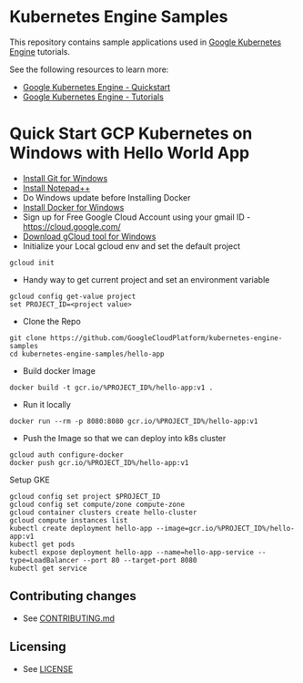 # Kubernetes Engine Samples

This repository contains sample applications used in
[Google Kubernetes Engine](https://cloud.google.com/kubernetes-engine/) tutorials.

See the following resources to learn more:

- [Google Kubernetes Engine - Quickstart](https://cloud.google.com/kubernetes-engine/docs/quickstart)
- [Google Kubernetes Engine - Tutorials](https://cloud.google.com/kubernetes-engine/docs/tutorials)

# Quick Start GCP Kubernetes on Windows with Hello World App

- [Install Git for Windows](https://github.com/git-for-windows/git/releases/download/v2.28.0.windows.1/Git-2.28.0-64-bit.exe)
- [Install Notepad++](https://github.com/notepad-plus-plus/notepad-plus-plus/releases/download/v7.8.8/npp.7.8.8.Installer.x64.exe)
- Do Windows update before Installing Docker
- [Install Docker for Windows](https://download.docker.com/win/stable/Docker%20Desktop%20Installer.exe)
- Sign up for Free Google Cloud Account using your gmail ID - https://cloud.google.com/
- [Download gCloud tool for Windows](https://dl.google.com/dl/cloudsdk/channels/rapid/GoogleCloudSDKInstaller.exe)
- Initialize your Local gcloud env and set the default project
```
gcloud init
```
- Handy way to get current project and set an environment variable
```
gcloud config get-value project
set PROJECT_ID=<project value>
```
- Clone the Repo
```
git clone https://github.com/GoogleCloudPlatform/kubernetes-engine-samples
cd kubernetes-engine-samples/hello-app
```
- Build docker Image
```
docker build -t gcr.io/%PROJECT_ID%/hello-app:v1 .
```
- Run it locally
```
docker run --rm -p 8080:8080 gcr.io/%PROJECT_ID%/hello-app:v1
```
- Push the Image so that we can deploy into k8s cluster
```
gcloud auth configure-docker
docker push gcr.io/%PROJECT_ID%/hello-app:v1
```
Setup GKE
```
gcloud config set project $PROJECT_ID
gcloud config set compute/zone compute-zone
gcloud container clusters create hello-cluster
gcloud compute instances list
kubectl create deployment hello-app --image=gcr.io/%PROJECT_ID%/hello-app:v1
kubectl get pods
kubectl expose deployment hello-app --name=hello-app-service --type=LoadBalancer --port 80 --target-port 8080
kubectl get service
```

## Contributing changes

* See [CONTRIBUTING.md](CONTRIBUTING.md)

## Licensing

* See [LICENSE](LICENSE)
